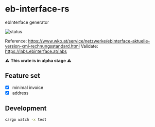 # eb-interface-rs

ebInterface generator

![status](https://github.com/cloudacy/eb-interface-rs/actions/workflows/rust.yml/badge.svg)

Reference: https://www.wko.at/service/netzwerke/ebinterface-aktuelle-version-xml-rechnungsstandard.html
Validate: https://labs.ebinterface.at/labs

:warning: **This crate is in alpha stage** :warning:

## Feature set

- [x] minimal invoice
- [x] address

## Development

```sh
cargo watch -x test
```
